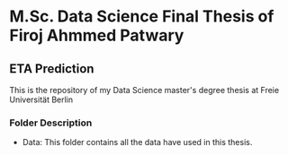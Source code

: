 # M.Sc. Data Science Final Thesis of Firoj Ahmmed Patwary
## ETA Prediction
This is the repository of my Data Science master's degree thesis at Freie Universität Berlin

### Folder Description
- Data: This folder contains all the data have used in this thesis. 
